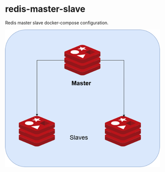 # redis-master-slave
Redis master slave docker-compose configuration.

![Redis Master-Slave](redis-master-slave.png)
